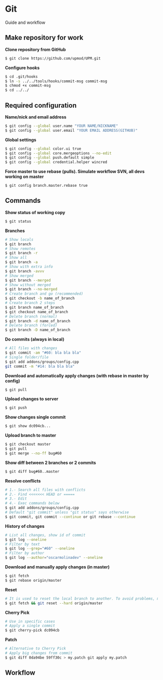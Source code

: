 # Git

Guide and workflow

## Make repository for work
**Clone repository from GitHub**
```sh
$ git clone https://github.com/upmod/UPM.git
```
**Configure hooks**
```sh
$ cd .git/hooks
$ ln -s ../../tools/hooks/commit-msg commit-msg
$ chmod +x commit-msg
$ cd ../../
```
## Required configuration
**Name/nick and email address**
```sh
$ git config --global user.name "YOUR NAME/NICKNAME"
$ git config --global user.email "YOUR EMAIL ADDRESS(GITHUB)"
```
**Global settings**
```sh
$ git config --global color.ui true
$ git config --global core.mergeoptions --no-edit
$ git config --global push.default simple
$ git config --global credential.helper wincred
```
**Force master to use rebase (pulls). Simulate workflow SVN, all devs working on master**
```sh
$ git config branch.master.rebase true
```
## Commands

**Show status of working copy**
```sh
$ git status
```
**Branches**
```sh
# Show locals
$ git branch
# Show remotes
$ git branch -r
# Show all
$ git branch -a
# Show with extra info
$ git branch -avvv
# Show merged
$ git branch --merged
# Show without merged
$ git branch --no-merged
# Create branch and go (recommended)
$ git checkout -b name_of_branch
# Create branch 2 steps
$ git branch name_of_branch
$ git checkout name_of_branch
# Delete branch (normal)
$ git branch -d name_of_branch
# Delete branch (forced)
$ git branch -D name_of_branch
```
**Do commits (always in local)**
```sh
# All files with changes
$ git commit -am "#60: bla bla bla"
# Single folder/file
$ git add addons/groups/config.cpp
git commit -m "#14: bla bla bla"
```
**Download and automatically apply changes (with rebase in master by config)**
```sh
$ git pull
```
**Upload changes to server**
```sh
$ git push
```
**Show changes single commit**
```sh
$ git show dc094cb...
```
**Upload branch to master**
```sh
$ git checkout master
$ git pull
$ git merge --no-ff bug#60
```
**Show diff between 2 branches or 2 commits**
```sh
$ git diff bug#60..master
```
**Resolve conflicts**
```sh
# 1.- Search all files with conflicts
# 2.- Find <<<<<<< HEAD or =====
# 3.- Edit
# 4.- Exec commands below 
$ git add addons/groups/config.cpp
# Default "git commit" unless "git status" says otherwise
$ git commit, git commit --continue or git rebase --continue
```
**History of changes**
```sh
# List all changes, show id of commit
$ git log --oneline
# Filter by text
$ git log --grep="#60" --oneline
# Filter by author
$ git log --author="oscarmolinadev" --oneline
```
**Download and manually apply changes (in master)**
```sh
$ git fetch
$ git rebase origin/master
```
**Reset**
```sh
# It is used to reset the local branch to another. To avoid problems, merges and rebases if the server is good
$ git fetch && git reset --hard origin/master
```
**Cherry Pick**
```sh
# Use in specific cases
# Apply a single commit
$ git cherry-pick dc094cb
```
**Patch**
```sh
# Alternative to Cherry Pick
# Apply big changes from commit
$ git diff 0da94be 59ff30c > my.patch git apply my.patch
```
## Workflow
